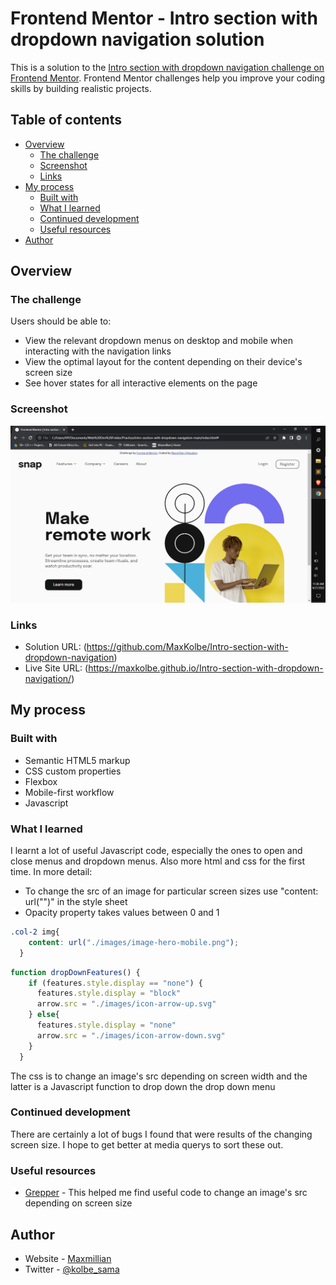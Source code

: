 # Frontend Mentor - Intro section with dropdown navigation solution

This is a solution to the [Intro section with dropdown navigation challenge on Frontend Mentor](https://www.frontendmentor.io/challenges/intro-section-with-dropdown-navigation-ryaPetHE5). Frontend Mentor challenges help you improve your coding skills by building realistic projects. 

## Table of contents

- [Overview](#overview)
  - [The challenge](#the-challenge)
  - [Screenshot](#screenshot)
  - [Links](#links)
- [My process](#my-process)
  - [Built with](#built-with)
  - [What I learned](#what-i-learned)
  - [Continued development](#continued-development)
  - [Useful resources](#useful-resources)
- [Author](#author)

## Overview

### The challenge

Users should be able to:

- View the relevant dropdown menus on desktop and mobile when interacting with the navigation links
- View the optimal layout for the content depending on their device's screen size
- See hover states for all interactive elements on the page

### Screenshot

![](./images/screenshot.png)

### Links

- Solution URL: (https://github.com/MaxKolbe/Intro-section-with-dropdown-navigation)
- Live Site URL: (https://maxkolbe.github.io/Intro-section-with-dropdown-navigation/)

## My process

### Built with

- Semantic HTML5 markup
- CSS custom properties
- Flexbox
- Mobile-first workflow
- Javascript

### What I learned

I learnt a lot of useful Javascript code, especially the ones to open and close menus and dropdown menus. Also more html and css for the first time. 
In more detail:
- To change the src of an image for particular screen sizes use "content: url("")" in the style sheet
- Opacity property takes values between 0 and 1 

```css
.col-2 img{
    content: url("./images/image-hero-mobile.png");
  }
```
```js
function dropDownFeatures() {
    if (features.style.display == "none") {
      features.style.display = "block"
      arrow.src = "./images/icon-arrow-up.svg"
    } else{
      features.style.display = "none"
      arrow.src = "./images/icon-arrow-down.svg"
    }
  }
```
  The css is to change an image's src depending on screen width and the latter is a Javascript function to drop down the drop down menu

### Continued development

There are certainly a lot of bugs I found that were results of the changing screen size. I hope to get better at media querys to sort these out.

### Useful resources

- [Grepper](https://www.codegrepper.com/code-examples/css/how+to+change+image+based+on+screen+size) - This helped me find useful code to change an image's src depending on screen size

## Author

- Website - [Maxmillian](https://max-kolbe.maximilianogbua.repl.co/)
- Twitter - [@kolbe_sama](https://twitter.com/Kolbe_sama)

